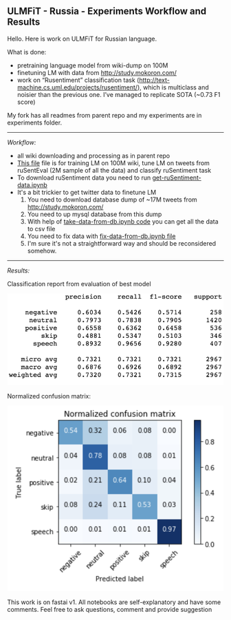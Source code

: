 **ULMFiT - Russia - Experiments Workflow and Results** 
----------------------------------------
Hello. Here is work on ULMFiT for Russian language.

What is done:
- pretraining language model from wiki-dump on 100M
- finetuning LM with data from http://study.mokoron.com/
- work on “Rusentiment” classification task (http://text-machine.cs.uml.edu/projects/rusentiment/), which is multiclass and noisier than the previous one. I’ve managed to replicate SOTA (~0.73 F1 score)


My fork has all readmes from parent repo and my experiments are in experiments folder.
____________________
*Workflow:*
- all wiki downloading and processing as in parent repo
- [This file](wiki-100-lm-rusent-class-v1.ipynb) file is for training LM on 100M wiki, tune LM on tweets from ruSentEval (2M sample of all the data) and classify ruSentiment task
- To download ruSentiment data you need to run [get-ruSentiment-data.ipynb](get-ruSentiment-data.ipynb) 
- It's a bit trickier to get twitter data to finetune LM
    1. You need to download database dump of ~17M tweets from http://study.mokoron.com/
    2. You need to up mysql database from this dump
    3. With help of [take-data-from-db.ipynb code](take-data-from-db.ipynb) you can get all the data to csv file
    4. You need to fix data with [fix-data-from-db.ipynb file](fix-data-from-db.ipynb)
    5. I'm sure it's not a straightforward way and should be reconsidered somehow.
___________________
*Results:*

Classification report from evaluation of best model

![classification report](imgs/class_report.png)

Normalized confusion matrix:

![normalized confusion matrix](imgs/norm_conf_matr.png)

This work is on fastai v1. All notebooks are self-explanatory and have some comments. 
Feel free to ask questions, comment and provide suggestion
